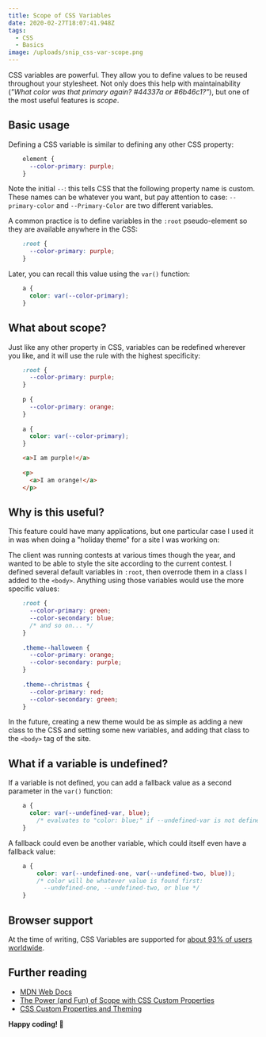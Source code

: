 ```yaml
---
title: Scope of CSS Variables
date: 2020-02-27T18:07:41.948Z
tags:
  - CSS
  - Basics
image: /uploads/snip_css-var-scope.png
---
```

CSS variables are powerful. They allow you to define values to be reused throughout your stylesheet. Not only does this help with maintainability (*"What color was that primary again? #44337a or #6b46c1?"*), but one of the most useful features is *scope*.

## Basic usage

Defining a CSS variable is similar to defining any other CSS property:

```css
    element {
      --color-primary: purple;
    }
```

Note the initial `--`: this tells CSS that the following property name is custom. These names can be whatever you want, but pay attention to case: `--primary-color` and `--Primary-Color` are two different variables.

A common practice is to define variables in the `:root` pseudo-element so they are available anywhere in the CSS:

```css
    :root {
      --color-primary: purple;
    }
```

Later, you can recall this value using the `var()` function:

```css
    a {
      color: var(--color-primary);
    }
```

## What about scope?

Just like any other property in CSS, variables can be redefined wherever you like, and it will use the rule with the highest specificity:

```css
    :root {
      --color-primary: purple;
    }
    
    p {
      --color-primary: orange;
    }
    
    a {
      color: var(--color-primary);
    }
```

```html
    <a>I am purple!</a>
    
    <p>
      <a>I am orange!</a>
    </p>
```

## Why is this useful?

This feature could have many applications, but one particular case I used it in was when doing a "holiday theme" for a site I was working on:

The client was running contests at various times though the year, and wanted to be able to style the site according to the current contest. I defined several default variables in `:root`, then overrode them in a class I added to the `<body>`. Anything using those variables would use the more specific values:

```css
    :root {
      --color-primary: green;
      --color-secondary: blue;
      /* and so on... */
    }
    
    .theme--halloween {
      --color-primary: orange;
      --color-secondary: purple;
    }
    
    .theme--christmas {
      --color-primary: red;
      --color-secondary: green;
    }
```

In the future, creating a new theme would be as simple as adding a new class to the CSS and setting some new variables, and adding that class to the `<body>` tag of the site.

## What if a variable is undefined?

If a variable is not defined, you can add a fallback value as a second parameter in the `var()` function:

```css
    a {
      color: var(--undefined-var, blue);
    	/* evaluates to "color: blue;" if --undefined-var is not defined */
    }
```

A fallback could even be another variable, which could itself even have a fallback value:

```css
    a {
    	color: var(--undefined-one, var(--undefined-two, blue));
    	/* color will be whatever value is found first: 
    	  --undefined-one, --undefined-two, or blue */
    }
```

## Browser support

At the time of writing, CSS Variables are supported for [about 93% of users worldwide](https://caniuse.com/#feat=css-variables).

## Further reading

- [MDN Web Docs](https://developer.mozilla.org/en-US/docs/Web/CSS/Using_CSS_custom_properties)
- [The Power (and Fun) of Scope with CSS Custom Properties](https://css-tricks.com/the-power-and-fun-of-scope-with-css-custom-properties/)
- [CSS Custom Properties and Theming](https://css-tricks.com/css-custom-properties-theming/)

**Happy coding! 🎉**
